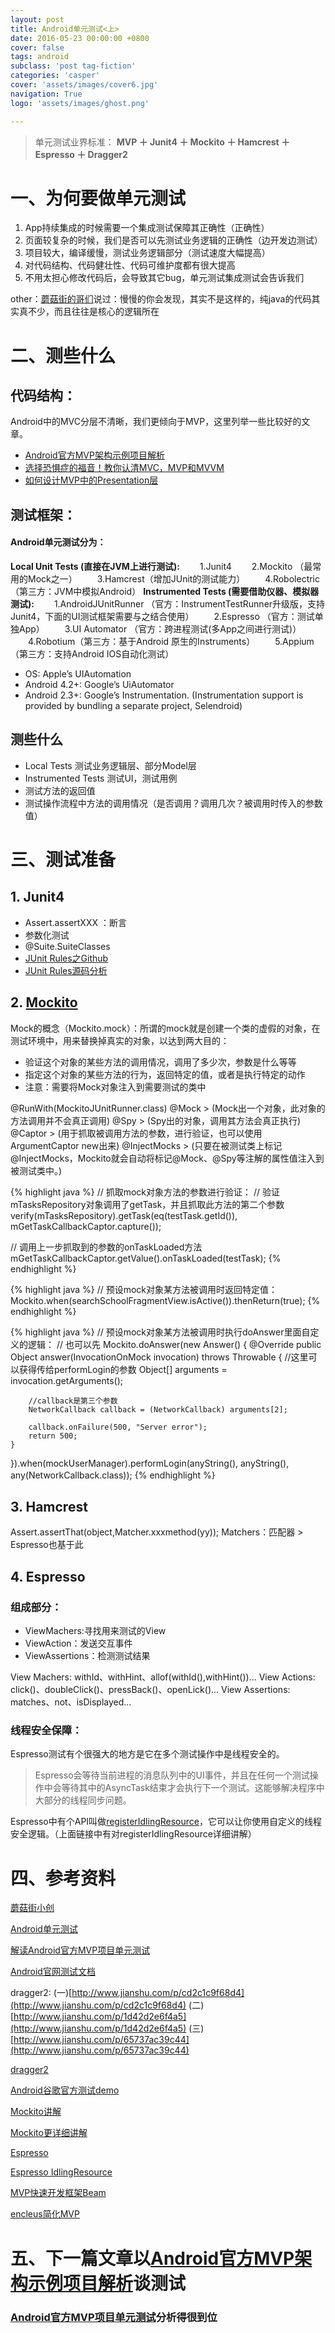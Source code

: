 ```yaml
---
layout: post
title: Android单元测试<上>
date: 2016-05-23 00:00:00 +0800
cover: false
tags: android
subclass: 'post tag-fiction'
categories: 'casper'
cover: 'assets/images/cover6.jpg'
navigation: True
logo: 'assets/images/ghost.png'

---
```


> 单元测试业界标准：
> **MVP ＋  Junit4 ＋ Mockito ＋ Hamcrest ＋ Espresso ＋ Dragger2**

# 一、为何要做单元测试

1. App持续集成的时候需要一个集成测试保障其正确性（正确性）
2. 页面较复杂的时候，我们是否可以先测试业务逻辑的正确性（边开发边测试）
3. 项目较大，编译缓慢，测试业务逻辑部分（测试速度大幅提高）
4. 对代码结构、代码健壮性、代码可维护度都有很大提高
5. 不用太担心修改代码后，会导致其它bug，单元测试集成测试会告诉我们

 other：[蘑菇街的哥们](http://chriszou.com)说过：慢慢的你会发现，其实不是这样的，纯java的代码其实真不少，而且往往是核心的逻辑所在

# 二、测些什么

## 代码结构：

Android中的MVC分层不清晰，我们更倾向于MVP，这里列举一些比较好的文章。

- [Android官方MVP架构示例项目解析](http://mp.weixin.qq.com/s?__biz=MzA3ODg4MDk0Ng==&mid=403539764&idx=1&sn=d30d89e6848a8e13d4da0f5639100e5f&scene=0)
- [选择恐惧症的福音！教你认清MVC，MVP和MVVM](http://zjutkz.net/2016/04/13/%E9%80%89%E6%8B%A9%E6%81%90%E6%83%A7%E7%97%87%E7%9A%84%E7%A6%8F%E9%9F%B3%EF%BC%81%E6%95%99%E4%BD%A0%E8%AE%A4%E6%B8%85MVC%EF%BC%8CMVP%E5%92%8CMVVM/)
- [如何设计MVP中的Presentation层](http://blog.chengdazhi.com/index.php/115)


## 测试框架：

#### Android单元测试分为：
**Local Unit Tests (直接在JVM上进行测试):**
		　　1.Junit4
		　　2.Mockito （最常用的Mock之一）
		　　3.Hamcrest（增加JUnit的测试能力）
		　　4.Robolectric（第三方：JVM中模拟Android）
**Instrumented Tests (需要借助仪器、模拟器测试):**
		　　1.AndroidJUnitRunner  （官方：InstrumentTestRunner升级版，支持Junit4，下面的UI测试框架需要与之结合使用）
		　　2.Espresso （官方：测试单独App）
		　　3.UI Automator （官方：跨进程测试(多App之间进行测试)）
		　　4.Robotium（第三方：基于Android 原生的Instruments）
		　　5.Appium （第三方：支持Android IOS自动化测试）

 - OS: Apple’s UIAutomation
 - Android 4.2+: Google’s UiAutomator
 - Android 2.3+: Google’s Instrumentation. (Instrumentation support is provided by bundling a separate project, Selendroid)

## 测些什么
- Local Tests 测试业务逻辑层、部分Model层
- Instrumented Tests 测试UI，测试用例
- 测试方法的返回值
- 测试操作流程中方法的调用情况（是否调用？调用几次？被调用时传入的参数值）

# 三、测试准备

## 1. Junit4
- Assert.assertXXX ：断言
- 参数化测试
- @Suite.SuiteClasses
- [JUnit  Rules之Github](https://github.com/junit-team/junit4/wiki/Rules)
- [JUnit  Rules源码分析](http://blog.csdn.net/yqj2065/article/details/40313577)

## 2. [Mockito](http://chriszou.com/2016/04/29/android-unit-testing-mockito.html)
Mock的概念（Mockito.mock）：所谓的mock就是创建一个类的虚假的对象，在测试环境中，用来替换掉真实的对象，以达到两大目的：
- 验证这个对象的某些方法的调用情况，调用了多少次，参数是什么等等
- 指定这个对象的某些方法的行为，返回特定的值，或者是执行特定的动作
- 注意：需要将Mock对象注入到需要测试的类中

 @RunWith(MockitoJUnitRunner.class)
 @Mock > (Mock出一个对象，此对象的方法调用并不会真正调用)
 @Spy > (Spy出的对象，调用其方法会真正执行)
 @Captor > (用于抓取被调用方法的参数，进行验证，也可以使用ArgumentCaptor  new出来)
 @InjectMocks > (只要在被测试类上标记@InjectMocks，Mockito就会自动将标记@Mock、@Spy等注解的属性值注入到被测试类中。)
 
{% highlight java %}
// 抓取mock对象方法的参数进行验证：
// 验证mTasksRepository对象调用了getTask，并且抓取此方法的第二个参数
verify(mTasksRepository).getTask(eq(testTask.getId()), mGetTaskCallbackCaptor.capture());

// 调用上一步抓取到的参数的onTaskLoaded方法
mGetTaskCallbackCaptor.getValue().onTaskLoaded(testTask);
{% endhighlight %}

{% highlight java %}
// 预设mock对象某方法被调用时返回特定值：
Mockito.when(searchSchoolFragmentView.isActive()).thenReturn(true);
{% endhighlight %}

{% highlight java %}
// 预设mock对象某方法被调用时执行doAnswer里面自定义的逻辑：
// 也可以先
Mockito.doAnswer(new Answer() {
    @Override
    public Object answer(InvocationOnMock invocation) throws Throwable {
        //这里可以获得传给performLogin的参数
        Object[] arguments = invocation.getArguments();

        //callback是第三个参数
        NetworkCallback callback = (NetworkCallback) arguments[2];

        callback.onFailure(500, "Server error");
        return 500;
    }
}).when(mockUserManager).performLogin(anyString(), anyString(), any(NetworkCallback.class));
{% endhighlight %}
　
## 3. Hamcrest
Assert.assertThat(object,Matcher.xxxmethod(yy));
Matchers：匹配器 > Espresso也基于此
　
## 4. Espresso

### 组成部分：
- ViewMachers:寻找用来测试的View
- ViewAction：发送交互事件
- ViewAssertions：检测测试结果

View Machers: withId、withHint、allof(withId(),withHint())...
View Actions: click()、doubleClick()、pressBack()、openLick()...
View Assertions: matches、not、isDisplayed...

### 线程安全保障：
Espresso测试有个很强大的地方是它在多个测试操作中是线程安全的。
> Espresso会等待当前进程的消息队列中的UI事件，并且在任何一个测试操作中会等待其中的AsyncTask结束才会执行下一个测试。这能够解决程序中大部分的线程同步问题。

Espresso中有个API叫做[registerIdlingResource](http://www.jianshu.com/p/95d075b90a2f)，它可以让你使用自定义的线程安全逻辑。（上面链接中有对registerIdlingResource详细讲解）

# 四、参考资料

[蘑菇街小创](http://chriszou.com/)

[Android单元测试](http://www.chriszou.com/2016/04/13/android-unit-testing-start-from-what.html)

[解读Android官方MVP项目单元测试](http://www.jianshu.com/p/cf446be43ae8)


[Android官网测试文档](http://developer.android.com/intl/zh-tw/training/testing/start/index.html)

dragger2:
(一)[http://www.jianshu.com/p/cd2c1c9f68d4](http://www.jianshu.com/p/cd2c1c9f68d4)
(二)[http://www.jianshu.com/p/1d42d2e6f4a5](http://www.jianshu.com/p/1d42d2e6f4a5)
(三)[http://www.jianshu.com/p/65737ac39c44](http://www.jianshu.com/p/65737ac39c44)

[dragger2](http://www.cnblogs.com/tiantianbyconan/p/5092525.html)


[Android谷歌官方测试demo](https://github.com/googlesamples/android-testing)

[Mockito讲解](http://www.vogella.com/tutorials/Mockito/article.html)

[Mockito更详细讲解](http://hotdog.iteye.com/blog/search?query=Mockito)


[Espresso](http://blog.csdn.net/shandong_chu/article/details/47083753)


[Espresso IdlingResource](http://www.jianshu.com/p/95d075b90a2f)


[MVP快速开发框架Beam](https://github.com/Jude95/Beam)

[encleus简化MVP](https://github.com/konmik/nucleus)


# 五、下一篇文章以[Android官方MVP架构示例项目解析](http://mp.weixin.qq.com/s?__biz=MzA3ODg4MDk0Ng==&mid=403539764&idx=1&sn=d30d89e6848a8e13d4da0f5639100e5f&scene=0)谈测试


### [Android官方MVP项目单元测试](http://www.jianshu.com/p/cf446be43ae8)分析得很到位







